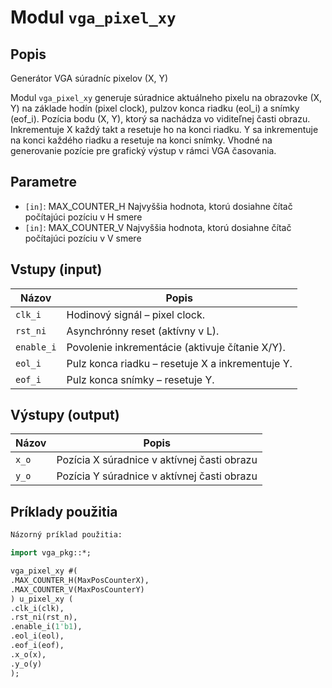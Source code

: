 # Modul `vga_pixel_xy`

## Popis

Generátor VGA súradníc pixelov (X, Y)

Modul `vga_pixel_xy` generuje súradnice aktuálneho pixelu na obrazovke (X, Y)
na základe hodín (pixel clock), pulzov konca riadku (eol_i) a snímky (eof_i).
Pozícia bodu (X, Y), ktorý sa nachádza vo viditeľnej časti obrazu.
Inkrementuje X každý takt a resetuje ho na konci riadku. Y sa inkrementuje
na konci každého riadku a resetuje na konci snímky. Vhodné na generovanie
pozície pre grafický výstup v rámci VGA časovania.

## Parametre

- `[in]`: MAX_COUNTER_H   Najvyššia hodnota, ktorú dosiahne čítač počítajúci pozíciu v H smere
- `[in]`: MAX_COUNTER_V   Najvyššia hodnota, ktorú dosiahne čítač počítajúci pozíciu v V smere

## Vstupy (input)

| Názov | Popis |
|-------|--------|
| `clk_i` | Hodinový signál – pixel clock. |
| `rst_ni` | Asynchrónny reset (aktívny v L). |
| `enable_i` | Povolenie inkrementácie (aktivuje čítanie X/Y). |
| `eol_i` | Pulz konca riadku – resetuje X a inkrementuje Y. |
| `eof_i` | Pulz konca snímky – resetuje Y. |

## Výstupy (output)

| Názov | Popis |
|-------|--------|
| `x_o` | Pozícia X súradnice v aktívnej časti obrazu |
| `y_o` | Pozícia Y súradnice v aktívnej časti obrazu |

## Príklady použitia

```systemverilog
Názorný príklad použitia:

import vga_pkg::*;

vga_pixel_xy #(
.MAX_COUNTER_H(MaxPosCounterX),
.MAX_COUNTER_V(MaxPosCounterY)
) u_pixel_xy (
.clk_i(clk),
.rst_ni(rst_n),
.enable_i(1'b1),
.eol_i(eol),
.eof_i(eof),
.x_o(x),
.y_o(y)
);
```

